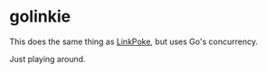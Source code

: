 golinkie
========

This does the same thing as [LinkPoke](https://github.com/harveyr/LinkPoke), but uses Go's concurrency.

Just playing around.
